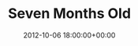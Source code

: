 ---
date: 2012-10-06 18:00:00+00:00
layout: album
title: Seven Months Old
categories: 
- george
photoset: 72157644655854241
image: //farm3.static.flickr.com/2895/14183952265_c47457f624_q.jpg
comments: true
---